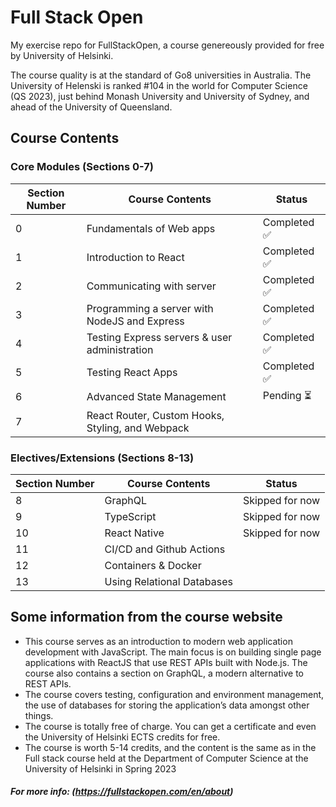 # Full Stack Open
My exercise repo for FullStackOpen, a course genereously provided for free by University of Helsinki.

The course quality is at the standard of Go8 universities in Australia. The University of Helenski is ranked #104 in the world for Computer Science (QS 2023),  just behind Monash University and University of Sydney, and ahead of the University of Queensland.


## Course Contents
### Core Modules (Sections 0-7)
| Section Number | Course Contents                                  | Status        |
|----------------|--------------------------------------------------|---------------|
| 0              | Fundamentals of Web apps                         | Completed ✅   |
| 1              | Introduction to React                            | Completed ✅   |
| 2              | Communicating with server                        | Completed ✅   |
| 3              | Programming a server with NodeJS and Express     | Completed ✅   |
| 4              | Testing Express servers & user administration    | Completed ✅   |
| 5              | Testing React Apps                               | Completed ✅   |
| 6              | Advanced State Management                        | Pending ⏳     |
| 7              | React Router, Custom Hooks, Styling, and Webpack |               |

### Electives/Extensions (Sections 8-13)
| Section Number | Course Contents                                  | Status             |
|----------------|--------------------------------------------------|--------------------|
| 8              | GraphQL                                          | Skipped for now    |
| 9              | TypeScript                                       | Skipped for now    |
| 10             | React Native                                     | Skipped for now    |
| 11             | CI/CD and Github Actions                         |                    |
| 12             | Containers & Docker                              |                    |
| 13             | Using Relational Databases                       |                    |



## Some information from the course website
- This course serves as an introduction to modern web application development with JavaScript. The main focus is on building single page applications with ReactJS that use REST APIs built with Node.js. The course also contains a section on GraphQL, a modern alternative to REST APIs.
- The course covers testing, configuration and environment management, the use of databases for storing the application’s data amongst other things.
- The course is totally free of charge. You can get a certificate and even the University of Helsinki ECTS credits for free.
- The course is worth 5-14 credits, and the content is the same as in the Full stack course held at the Department of Computer Science at the University of Helsinki in Spring 2023

##### For more info: (https://fullstackopen.com/en/about)
